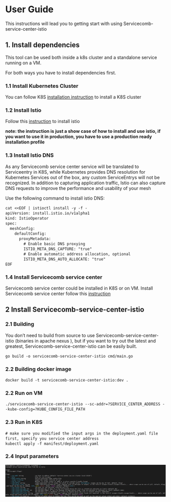 # User Guide
This instructions will lead you to getting start with using Servicecomb-service-center-istio

## 1. Install dependencies
This tool can be used both inside a k8s cluster and a standalone service running on a VM.

For both ways you have to install dependencies first.

### 1.1 Install Kubernetes Cluster
You can follow K8S [installation instruction](https://kubernetes.io/docs/setup/) to install a K8S cluster

### 1.2 Install Istio
Follow this [instruction](https://istio.io/latest/docs/setup/getting-started/) to install istio

**note: the instruction is just a show case of how to install and use istio, if you want to use it in production, you have to use a production ready installation profile**

### 1.3 Install Istio DNS
As any Servicecomb service center service will be translated to Serviceentry in K8S, while Kubernetes provides DNS resolution for Kubernetes Services out of the box, any custom ServiceEntrys will not be recognized. In addition to capturing application traffic, Istio can also capture DNS requests to improve the performance and usability of your mesh

Use the following command to install istio DNS:
```
cat <<EOF | istioctl install -y -f -
apiVersion: install.istio.io/v1alpha1
kind: IstioOperator
spec:
  meshConfig:
    defaultConfig:
      proxyMetadata:
        # Enable basic DNS proxying
        ISTIO_META_DNS_CAPTURE: "true"
        # Enable automatic address allocation, optional
        ISTIO_META_DNS_AUTO_ALLOCATE: "true"
EOF
```

### 1.4 Install Servicecomb service center
Servicecomb service center could be installed in K8S or on VM. 
Install Servicecomb service center follow this [instruction](https://github.com/apache/servicecomb-service-center/blob/master/README.md)

## 2 Install Servicecomb-service-center-istio
### 2.1 Building
You don’t need to build from source to use Servicecomb-service-center-istio (binaries in apache nexus ), but if you want to try out the latest and greatest, Servicecomb-service-center-istio can be easily built.
```
go build -o servicecomb-service-center-istio cmd/main.go
```

### 2.2 Building docker image
```
docker build -t servicecomb-service-center-istio:dev .
```

### 2.2 Run on VM
```
./servicecomb-service-center-istio --sc-addr=?SERVICE_CENTER_ADDRESS --kube-config=?KUBE_CONFIG_FILE_PATH
```

### 2.3 Run in K8S
```
# make sure you modified the input args in the deployment.yaml file first, specify you service center address
kubectl apply -f manifest/deployment.yaml
```

### 2.4 Input parameters
![image](integration-istio.png)